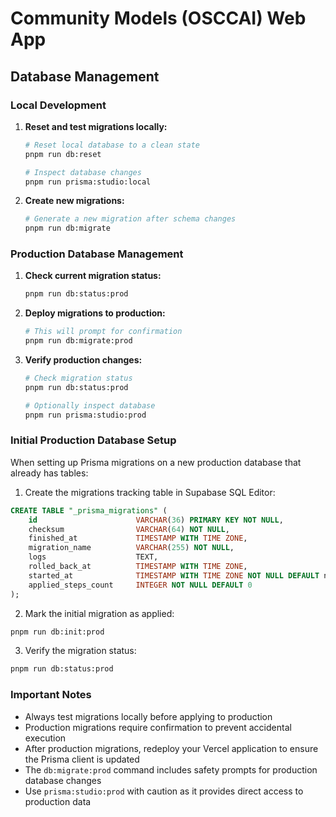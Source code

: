 # Community Models (OSCCAI) Web App

## Database Management

### Local Development

1. **Reset and test migrations locally:**

   ```bash
   # Reset local database to a clean state
   pnpm run db:reset

   # Inspect database changes
   pnpm run prisma:studio:local
   ```

2. **Create new migrations:**
   ```bash
   # Generate a new migration after schema changes
   pnpm run db:migrate
   ```

### Production Database Management

1. **Check current migration status:**

   ```bash
   pnpm run db:status:prod
   ```

2. **Deploy migrations to production:**

   ```bash
   # This will prompt for confirmation
   pnpm run db:migrate:prod
   ```

3. **Verify production changes:**

   ```bash
   # Check migration status
   pnpm run db:status:prod

   # Optionally inspect database
   pnpm run prisma:studio:prod
   ```

### Initial Production Database Setup

When setting up Prisma migrations on a new production database that already has tables:

1. Create the migrations tracking table in Supabase SQL Editor:

```sql
CREATE TABLE "_prisma_migrations" (
    id                      VARCHAR(36) PRIMARY KEY NOT NULL,
    checksum                VARCHAR(64) NOT NULL,
    finished_at             TIMESTAMP WITH TIME ZONE,
    migration_name          VARCHAR(255) NOT NULL,
    logs                    TEXT,
    rolled_back_at          TIMESTAMP WITH TIME ZONE,
    started_at              TIMESTAMP WITH TIME ZONE NOT NULL DEFAULT now(),
    applied_steps_count     INTEGER NOT NULL DEFAULT 0
);
```

2. Mark the initial migration as applied:

```bash
pnpm run db:init:prod
```

3. Verify the migration status:

```bash
pnpm run db:status:prod
```

### Important Notes

- Always test migrations locally before applying to production
- Production migrations require confirmation to prevent accidental execution
- After production migrations, redeploy your Vercel application to ensure the Prisma client is updated
- The `db:migrate:prod` command includes safety prompts for production database changes
- Use `prisma:studio:prod` with caution as it provides direct access to production data
